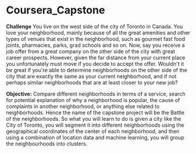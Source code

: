 # Coursera_Capstone

<b>Challenge</b> You live on the west side of the city of Toronto in Canada. You love your neighborhood, mainly because of all the great amenities and other types of venues that exist in the neighborhood, such as gourmet fast food joints, pharmacies, parks, grad schools and so on. Now, say you receive a job offer from a great company on the other side of the city with great career prospects. However, given the far distance from your current place you unfortunately must move if you decide to accept the offer. Wouldn't it be great if you're able to determine neighborhoods on the other side of the city that are exactly the same as your current neighborhood, and if not perhaps similar neighborhoods that are at least closer to your new job?  
  
<b>Objective:</b> Compare different neighborhoods in terms of a service, search for potential explanation of why a neighborhood is popular, the cause of complaints in another neighborhood, or anything else related to neighborhoods. Hence the name of the capstone project will be the Battle of the neighborhoods. So what you will learn to do is given a city like the City of Toronto, you will segment it into different neighborhoods using the geographical coordinates of the center of each neighborhood, and then using a combination of location data and machine learning, you will group the neighbourhoods into clusters. 
